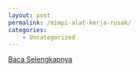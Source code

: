 ```yaml
---
layout: post
permalink: /mimpi-alat-kerja-rusak/
categories:
    - Uncategorized
---
```


[Baca Selengkapnya](/05)